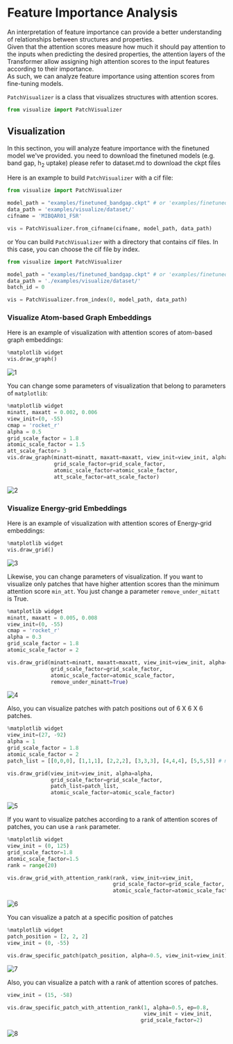 # Feature Importance Analysis

An interpretation of feature importance can provide a better understanding of relationships between structures and properties. \
Given that the attention scores measure how much it should pay attention to the inputs when predicting the desired properties, 
the attention layers of the Transformer allow assigning high attention scores to the input features according to their importance. \
As such, we can analyze feature importance using attention scores from fine-tuning models.

`PatchVisualizer` is a class that visualizes structures with attention scores. 
```python
from visualize import PatchVisualizer
```

## Visualization 
In this sectinon, you will analyze feature importance with the finetuned model we've provided. 
you need to download the finetuned models (e.g. band gap, h<sub>2</sub> uptake) 
please refer to dataset.md to download the ckpt files

Here is an example to build `PatchVisualizer` with a cif file:
```python
from visualize import PatchVisualizer

model_path = "examples/finetuned_bandgap.ckpt" # or 'examples/finetuned_h2_uptake.ckpt'
data_path = 'examples/visualize/dataset/'
cifname = 'MIBQAR01_FSR'

vis = PatchVisualizer.from_cifname(cifname, model_path, data_path)
```

or You can build  `PatchVisualizer` with a directory that contains cif files.
In this case, you can choose the cif file by index.
```python
from visualize import PatchVisualizer

model_path = "examples/finetuned_bandgap.ckpt" # or 'examples/finetuned_h2_uptake.ckpt'
data_path = './examples/visualize/dataset/'
batch_id = 0

vis = PatchVisualizer.from_index(0, model_path, data_path)
```

### Visualize Atom-based Graph Embeddings
Here is an example of visualization with attention scores of atom-based graph embeddings:
```python
%matplotlib widget
vis.draw_graph()
```
![1](./assets/1.gif)

You can change some parameters of visualization that belong to parameters of `matplotlib`:
```python
%matplotlib widget
minatt, maxatt = 0.002, 0.006
view_init=(0, -55)
cmap = 'rocket_r'
alpha = 0.5
grid_scale_factor = 1.8
atomic_scale_factor = 1.5
att_scale_factor= 3
vis.draw_graph(minatt=minatt, maxatt=maxatt, view_init=view_init, alpha=alpha, cmap=cmap,
               grid_scale_factor=grid_scale_factor, 
               atomic_scale_factor=atomic_scale_factor,
               att_scale_factor=att_scale_factor)
```
![2](./assets/2.gif)

### Visualize Energy-grid Embeddings
Here is an example of visualization with attention scores of Energy-grid embeddings:
```python
%matplotlib widget
vis.draw_grid()
```
![3](./assets/3.gif)

Likewise, you can change parameters of visualization.
If you want to visualize only patches that have higher attention scores than the minimum attention score `min_att`.
You just change a parameter `remove_under_mitatt` is True. 
```python
%matplotlib widget
minatt, maxatt = 0.005, 0.008
view_init=(0, -55)
cmap = 'rocket_r'
alpha = 0.3
grid_scale_factor = 1.8
atomic_scale_factor = 2

vis.draw_grid(minatt=minatt, maxatt=maxatt, view_init=view_init, alpha=alpha, cmap=cmap,
              grid_scale_factor=grid_scale_factor, 
              atomic_scale_factor=atomic_scale_factor, 
              remove_under_minatt=True)
```
![4](./assets/4.gif)

Also, you can visualize patches with patch positions out of 6 X 6 X 6 patches. 
```python
%matplotlib widget
view_init=(27, -92)
alpha = 1
grid_scale_factor = 1.8
atomic_scale_factor = 2
patch_list = [[0,0,0], [1,1,1], [2,2,2], [3,3,3], [4,4,4], [5,5,5]] # make list to patch 

vis.draw_grid(view_init=view_init, alpha=alpha,
              grid_scale_factor=grid_scale_factor, 
              patch_list=patch_list,
              atomic_scale_factor=atomic_scale_factor)
```
![5](./assets/5.gif)

If you want to visualize patches according to a rank of attention scores of patches, you can use a `rank` parameter.
```python
%matplotlib widget
view_init = (0, 125)
grid_scale_factor=1.8
atomic_scale_factor=1.5
rank = range(20)

vis.draw_grid_with_attention_rank(rank, view_init=view_init, 
                                  grid_scale_factor=grid_scale_factor,
                                  atomic_scale_factor=atomic_scale_factor)
```
![6](./assets/6.gif)

You can visualize a patch at a specific position of patches
```python
%matplotlib widget
patch_position = [2, 2, 2]
view_init = (0, -55)

vis.draw_specific_patch(patch_position, alpha=0.5, view_init=view_init)
```
![7](./assets/7.gif)

Also, you can visualize a patch with a rank of attention scores of patches.
```python
view_init = (15, -58)

vis.draw_specific_patch_with_attention_rank(1, alpha=0.5, ep=0.8, 
                                            view_init = view_init,
                                           grid_scale_factor=2)
```
![8](./assets/8.gif)